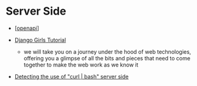 Server Side
===========

* [[openapi]]

* [Django Girls Tutorial](https://tutorial.djangogirls.org/en/)
    * we will take you on a journey under the hood of web technologies, offering you a glimpse of all the bits and pieces that need to come together to make the web work as we know it

* [Detecting the use of "curl | bash" server side](https://www.idontplaydarts.com/2016/04/detecting-curl-pipe-bash-server-side/)


[//begin]: # "Autogenerated link references for markdown compatibility"
[openapi]: openapi.md "OpenAPI"
[//end]: # "Autogenerated link references"